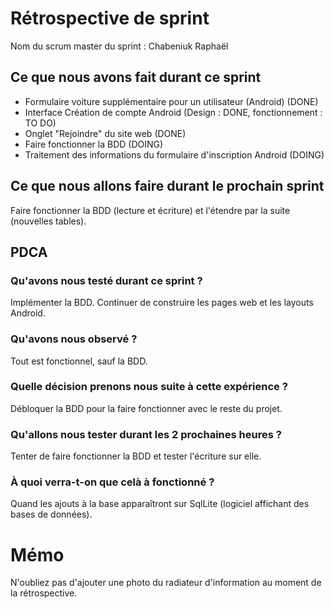 # Rétrospective de sprint

Nom du scrum master du sprint : Chabeniuk Raphaël

## Ce que nous avons fait durant ce sprint

- Formulaire voiture supplémentaire pour un utilisateur (Android) (DONE)
- Interface Création de compte Android (Design : DONE, fonctionnement : TO DO)
- Onglet "Rejoindre" du site web (DONE)
- Faire fonctionner la BDD (DOING)
- Traitement des informations du formulaire d'inscription Android (DOING)

## Ce que nous allons faire durant le prochain sprint

Faire fonctionner la BDD (lecture et écriture) et l'étendre par la suite (nouvelles tables).

## PDCA 
### Qu'avons nous testé durant ce sprint ? 
Implémenter la BDD.
Continuer de construire les pages web et les layouts Android.

### Qu'avons nous observé ? 
Tout est fonctionnel, sauf la BDD.

### Quelle décision prenons nous suite à cette expérience ? 
Débloquer la BDD pour la faire fonctionner avec le reste du projet.

### Qu'allons nous tester durant les 2 prochaines heures ? 
Tenter de faire fonctionner la BDD et tester l'écriture sur elle.

### À quoi verra-t-on que celà à fonctionné ?
Quand les ajouts à la base apparaîtront sur SqlLite (logiciel affichant des bases de données).

# Mémo
N'oubliez pas d'ajouter une photo du radiateur d'information au moment de la rétrospective.
